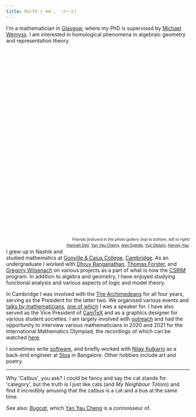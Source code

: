```yaml
---
title: Parth ( पार्थ ,  パース)
---
```

I'm a mathematician in <a href="https://gla.ac.uk">Glasgow</a>, where my PhD is
supervised by <a href="https://www.maths.gla.ac.uk/~mwemyss/">Michael Wemyss</a>. I am interested in homological phenomena in algebraic geometry and representation theory.

<div style="width: 100%; padding-bottom: 100%;">
<div style="width: 32.3%; float:left">
<div style="width: 100%; padding-bottom: 100%; background-size: cover; background-position: center; background-image: url('./images/about-1.jpeg')"></div>
<div style="width: 100%; padding-bottom: 4.7%"></div>
<div style="width: 100%; padding-bottom: 100%; background-size: cover; background-position: center; background-image: url('./images/about-2.jpeg')"></div>
<div style="width: 100%; padding-bottom: 4.7%"></div>
<div style="width: 100%; padding-bottom: 100%; background-size: cover; background-position: center; background-image: url('./images/about-3.jpeg')"></div></div>
<div style="width: 65.8%; padding-bottom: 100%; background-size: cover; background-position: center; float: right; background-image: url('./images/about-0.jpeg')"></div></div>
<div style="width: 100%; padding-bottom: 2em"><p style="text-align: right; float: right; line-height:1.5; font-size: 8pt"><i>Friends featured in the photo gallery (top to bottom, left to right)</i><br><a href="https://www.hannahdell.com">Hannah Dell</a>, <a href="https://www.yanyauc.com">Yan Yau Cheng</a>, <a href="https://ae433.user.srcf.net">Alex Epelde</a>, <a href="https://math.berkeley.edu/people/grad/yuji-okitani">Yuji Okitani</a>, <a href="https://tkhy2.user.srcf.net">Harvey Yau</a>.</p></div>

I grew up in Nashik and studied mathematics at <a href="https://cai.cam.ac.uk">Gonville & Caius College</a>, <a href="https://cam.ac.uk">Cambridge</a>. As an undergraduate I worked with <a href="https://www.dhruvrnathan.net/">Dhruv Ranganathan</a>, <a href="https://dpmms.cam.ac.uk/~tf">Thomas Forster</a>, and <a href="https://www.gregorywilsenach.com/">Gregory Wilsenach</a> on various projects as a part of what is now the <a href="https://www.maths.cam.ac.uk/opportunities/careers-for-mathematicians/summer-research-mathematics/information-for-students">CSRIM</a> program. In addition to algebra and geometry, I have enjoyed studying functional analysis and various aspects of logic and model theory.

In Cambridge I was involved with the <a href="https://archim.org.uk">The Archimedeans</a> for all four years, serving as the President for the latter two. We organised various events and <a href="https://www.youtube.com/channel/UCdswONpWjfKTbpkBUP4fOyA">talks by mathematicians</a>, <a href="https://www.youtube.com/watch?v=fkfRrVVX-Kc">one of which</a> I was a speaker for. I have also served as the Vice President of <a href="https://camtex.soc.srcf.net">CamTeX</a> and as a graphics designer for various student societies. I am largely involved with <a href="https://www.maths.cam.ac.uk/undergrad/admissions/student-ambassadors">outreach</a> and had the opportunity to interview various mathematicians in 2020 and 2021 for the International Mathematics Olympiad, the recordings of which can be watched <a href="https://www.youtube.com/playlist?list=PLKMxEXwHQFMV-AeXzhmeFVYzjpEW5Rkuk">here</a>.

 I sometimes write <a href="https://github.com/thecatbus">software</a>, and briefly
 worked with <a href="https://twitter.com/1geek0">Nilay Kulkarni</a> as a
 back-end engineer at <a href="https://www.stoa.com/about">Stoa</a> in Bangalore. Other hobbies include art and poetry.

<hr>
 Why 'Catbus', you ask? I could be fancy and say the cat stands for
 'category', but the truth is I just like cats (and <i>My Neighbour Totoro</i>) and find it incredibly amusing
 that the catbus is a cat and a bus at the same time.

 See also: <a href="https://en.wikipedia.org/wiki/Bugcat_Capoo"><i>Bugcat</i></a>, which <a href="https://yanyauc.com">Yan Yau Cheng</a> is a connoisseur of.
